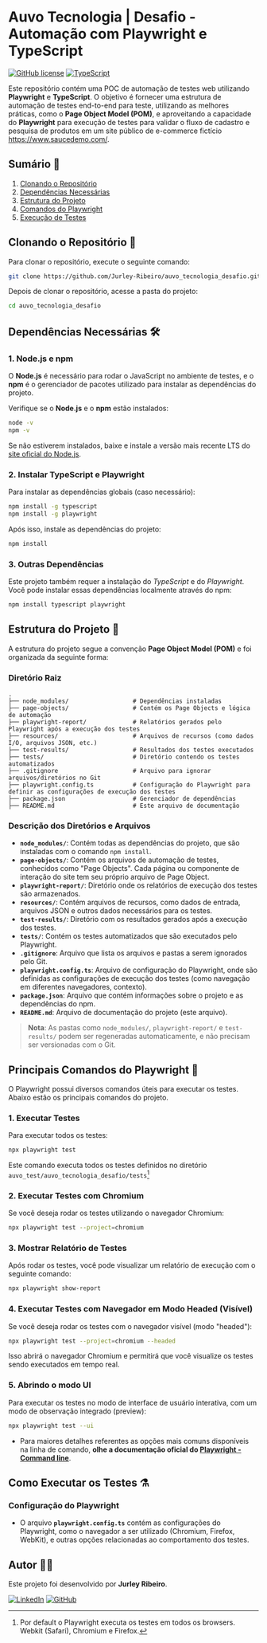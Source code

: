 # Auvo Tecnologia | Desafio - Automação com Playwright e TypeScript
[![GitHub license](https://img.shields.io/github/license/Naereen/StrapDown.js.svg)](https://github.com/Naereen/StrapDown.js/blob/master/LICENSE) [![TypeScript](https://img.shields.io/badge/--3178C6?logo=typescript&logoColor=ffffff)](https://www.typescriptlang.org/) 


Este repositório contém uma POC de automação de testes web utilizando **Playwright** e **TypeScript**. O objetivo é fornecer uma estrutura de automação de testes end-to-end para teste, utilizando as melhores práticas, como o **Page Object Model (POM)**, e aproveitando a capacidade do **Playwright** para execução de testes para validar o fluxo de cadastro e pesquisa de produtos em um site público de e-commerce fictício https://www.saucedemo.com/. 

## Sumário 📑

1. [Clonando o Repositório](#clonando-o-repositório)
2. [Dependências Necessárias](#dependências-necessárias)
3. [Estrutura do Projeto](#estrutura-do-projeto)
4. [Comandos do Playwright](#principais-comandos-do-playwright)
5. [Execução de Testes](#como-executar-os-testes)

## Clonando o Repositório 🐙
Para clonar o repositório, execute o seguinte comando:

```bash
git clone https://github.com/Jurley-Ribeiro/auvo_tecnologia_desafio.git

```
Depois de clonar o repositório, acesse a pasta do projeto:

```bash
cd auvo_tecnologia_desafio
```

## Dependências Necessárias 🛠️

### 1. Node.js e npm

O **Node.js** é necessário para rodar o JavaScript no ambiente de testes, e o **npm** é o gerenciador de pacotes utilizado para instalar as dependências do projeto.

Verifique se o **Node.js** e o **npm** estão instalados:

```bash
node -v
npm -v
```
Se não estiverem instalados, baixe e instale a versão mais recente LTS do [site oficial do Node.js](https://nodejs.org).

### 2. Instalar TypeScript e Playwright
Para instalar as dependências globais (caso necessário):
```bash
npm install -g typescript
npm install -g playwright
```
Após isso, instale as dependências do projeto:

```bash
npm install
```
### 3. Outras Dependências
Este projeto também requer a instalação do *TypeScript* e do *Playwright*. Você pode instalar essas dependências localmente através do npm:

```bash
npm install typescript playwright
```

## Estrutura do Projeto 📁

A estrutura do projeto segue a convenção **Page Object Model (POM)** e foi organizada da seguinte forma:

### Diretório Raiz

    .
    ├── node_modules/                  # Dependências instaladas
    ├── page-objects/                  # Contém os Page Objects e lógica de automação
    ├── playwright-report/             # Relatórios gerados pelo Playwright após a execução dos testes
    ├── resources/                     # Arquivos de recursos (como dados I/O, arquivos JSON, etc.)
    ├── test-results/                  # Resultados dos testes executados
    ├── tests/                         # Diretório contendo os testes automatizados
    ├── .gitignore                     # Arquivo para ignorar arquivos/diretórios no Git
    ├── playwright.config.ts           # Configuração do Playwright para definir as configurações de execução dos testes
    ├── package.json                   # Gerenciador de dependências
    ├── README.md                      # Este arquivo de documentação

### Descrição dos Diretórios e Arquivos

- **`node_modules/`**: Contém todas as dependências do projeto, que são instaladas com o comando `npm install`.
- **`page-objects/`**: Contém os arquivos de automação de testes, conhecidos como "Page Objects". Cada página ou componente de interação do site tem seu próprio arquivo de Page Object.
- **`playwright-report/`**: Diretório onde os relatórios de execução dos testes são armazenados.
- **`resources/`**: Contém arquivos de recursos, como dados de entrada, arquivos JSON e outros dados necessários para os testes.
- **`test-results/`**: Diretório com os resultados gerados após a execução dos testes.
- **`tests/`**: Contém os testes automatizados que são executados pelo Playwright.
- **`.gitignore`**: Arquivo que lista os arquivos e pastas a serem ignorados pelo Git.
- **`playwright.config.ts`**: Arquivo de configuração do Playwright, onde são definidas as configurações de execução dos testes (como navegação em diferentes navegadores, contexto).
- **`package.json`**: Arquivo que contém informações sobre o projeto e as dependências do npm.
- **`README.md`**: Arquivo de documentação do projeto (este arquivo).

> **Nota**: As pastas como `node_modules/`, `playwright-report/` e `test-results/` podem ser regeneradas automaticamente, e não precisam ser versionadas com o Git.


## Principais Comandos do Playwright 🚀

O Playwright possui diversos comandos úteis para executar os testes. Abaixo estão os principais comandos do projeto.

### 1. Executar Testes
Para executar todos os testes:

```bash
npx playwright test
```
Este comando executa todos os testes definidos no diretório `auvo_test/auvo_tecnologia_desafio/tests`[^1]

[^1]:
    Por default o Playwright executa os testes em todos os browsers.
    Webkit (Safari), Chromium e Firefox.

### 2. Executar Testes com Chromium
Se você deseja rodar os testes utilizando o navegador Chromium:

```bash
npx playwright test --project=chromium
```

### 3. Mostrar Relatório de Testes
Após rodar os testes, você pode visualizar um relatório de execução com o seguinte comando:

```bash
npx playwright show-report
```

### 4. Executar Testes com Navegador em Modo Headed (Visível)
   Se você deseja rodar os testes com o navegador visível (modo "headed"):

```bash
npx playwright test --project=chromium --headed
```
Isso abrirá o navegador Chromium e permitirá que você visualize os testes sendo executados em tempo real.

### 5. Abrindo o modo UI
Para executar os testes no modo de interface de usuário interativa, com um modo de observação integrado (preview):
```bash
npx playwright test --ui
```
* Para maiores detalhes referentes as opções mais comuns disponíveis na linha de comando, **olhe a documentação oficial do [Playwright - Command line](https://playwright.dev/docs/test-cli)**.

## Como Executar os Testes ⚗️
### Configuração do Playwright
- O arquivo **`playwright.config.ts`** contém as configurações do Playwright, como o navegador a ser utilizado (Chromium, Firefox, WebKit), e outras opções relacionadas ao comportamento dos testes.


## Autor 👩‍💻

Este projeto foi desenvolvido por **Jurley Ribeiro**.


[![LinkedIn](https://img.shields.io/badge/LinkedIn-Profile-blue?logo=linkedin&logoColor=white&style=flat-square)](https://www.linkedin.com/in/jurley-ribeiro/)
[![GitHub](https://img.shields.io/badge/GitHub-Profile-black?logo=github&logoColor=white&style=flat-square)](https://github.com/Jurley-Ribeiro)

